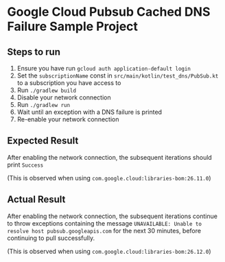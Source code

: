 # Google Cloud Pubsub Cached DNS Failure Sample Project

## Steps to run

1. Ensure you have run `gcloud auth application-default login`
2. Set the `subscriptionName` const in `src/main/kotlin/test_dns/PubSub.kt` to a subscription you have access to
3. Run `./gradlew build`
4. Disable your network connection
5. Run `./gradlew run`
6. Wait until an exception with a DNS failure is printed
7. Re-enable your network connection

## Expected Result
After enabling the network connection, the subsequent iterations should print `Success`

(This is observed when using `com.google.cloud:libraries-bom:26.11.0`)

## Actual Result
After enabling the network connection, the subsequent iterations continue to throw exceptions containing the message
`UNAVAILABLE: Unable to resolve host pubsub.googleapis.com` for the next 30 minutes, before continuing to pull
successfully.

(This is observed when using `com.google.cloud:libraries-bom:26.12.0`)